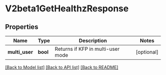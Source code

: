 # V2beta1GetHealthzResponse

## Properties
Name | Type | Description | Notes
------------ | ------------- | ------------- | -------------
**multi_user** | **bool** | Returns if KFP in multi-user mode | [optional] 

[[Back to Model list]](../README.md#documentation-for-models) [[Back to API list]](../README.md#documentation-for-api-endpoints) [[Back to README]](../README.md)


